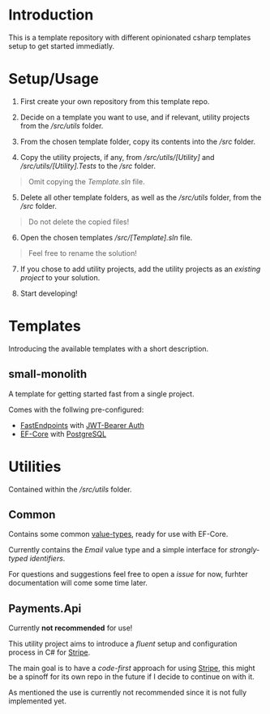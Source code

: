 # Introduction

This is a template repository with different opinionated csharp templates setup to get started immediatly. 

# Setup/Usage

1. First create your own repository from this template repo. 

2. Decide on a template you want to use, and if relevant, utility projects from the */src/utils* folder.

3. From the chosen template folder, copy its contents into the */src* folder.

4. Copy the utility projects, if any, from */src/utils/[Utility]* and */src/utils/[Utility].Tests* to the */src* folder. 

> Omit copying the *Template.sln* file. 

5. Delete all other template folders, as well as the */src/utils* folder, from the */src* folder. 

> Do not delete the copied files! 

6. Open the chosen templates */src/[Template].sln* file.

> Feel free to rename the solution! 

7. If you chose to add utility projects, add the utility projects as an *existing project* to your solution. 

8. Start developing! 

# Templates

Introducing the available templates with a short description.

## small-monolith

A template for getting started fast from a single project. 

Comes with the follwing pre-configured: 

* [FastEndpoints](https://fast-endpoints.com/) with [JWT-Bearer Auth](https://jwt.io/introduction)
* [EF-Core](https://learn.microsoft.com/de-de/ef/core/) with [PostgreSQL](https://www.npgsql.org/efcore/?tabs=onconfiguring)

# Utilities 

Contained within the */src/utils* folder. 

## Common

Contains some common [value-types](https://www.milanjovanovic.tech/blog/value-objects-in-dotnet-ddd-fundamentals), ready for use with EF-Core. 

Currently contains the *Email* value type and a simple interface for *strongly-typed identifiers*.  

For questions and suggestions feel free to open a *issue* for now, furhter documentation will come some time later. 

## Payments.Api 

Currently **not recommended** for use!

This utility project aims to introduce a *fluent* setup and configuration process in C# for [Stripe](https://stripe.com).

The main goal is to have a *code-first* approach for using [Stripe](https://stripe.com), 
this might be a spinoff for its own repo in the future if I decide to continue on with it. 

As mentioned the use is currently not recommended since it is not fully implemented yet.